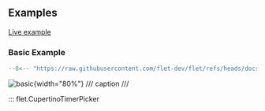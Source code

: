 ## Examples

[Live example](https://flet-controls-gallery.fly.dev/dialogs/cupertinotimerpicker)

### Basic Example

```python
--8<-- "https://raw.githubusercontent.com/flet-dev/flet/refs/heads/docs/fix-links/sdk/python/examples/controls/cupertino-timer-picker/basic.py"
```

![basic](https://raw.githubusercontent.com/flet-dev/flet/docs/fix-links/sdk/python/examples/controls/cupertino-timer-picker/media/basic.gif){width="80%"}
/// caption
///

::: flet.CupertinoTimerPicker
